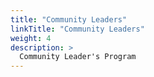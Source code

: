 ```yaml
---
title: "Community Leaders"
linkTitle: "Community Leaders"
weight: 4
description: >
  Community Leader's Program
---
```



